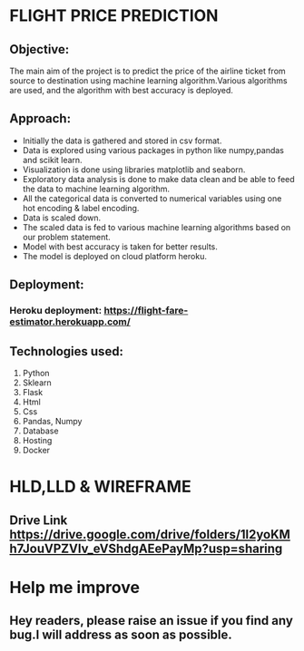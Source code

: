 # FLIGHT PRICE PREDICTION
## Objective:
The main aim of the project is to predict the price of the airline ticket from source to destination using machine learning algorithm.Various algorithms are used,  and the algorithm with best accuracy is deployed.

## Approach:
* Initially the data is gathered and stored in csv format.
* Data is explored using various packages in python like numpy,pandas and scikit learn.
* Visualization is done using libraries matplotlib and seaborn.
* Exploratory data analysis is done to make data clean and be able to feed the data to machine learning algorithm.
* All the categorical data is converted to numerical variables using one hot encoding & label encoding.
* Data is scaled down.
* The scaled data is fed to various machine learning algorithms based on our problem statement.
* Model with best accuracy is taken for better results.
* The model is deployed on cloud platform heroku.

## Deployment:
### Heroku deployment: https://flight-fare-estimator.herokuapp.com/

## Technologies used:
 
1. Python 
2. Sklearn
3. Flask
4. Html
5. Css
6. Pandas, Numpy 
7. Database 
8. Hosting
9. Docker 

# HLD,LLD & WIREFRAME

## Drive Link https://drive.google.com/drive/folders/1l2yoKMh7JouVPZVIv_eVShdgAEePayMp?usp=sharing

# Help me improve
## Hey readers, please raise an issue if you find any bug.I will address as soon as possible.
